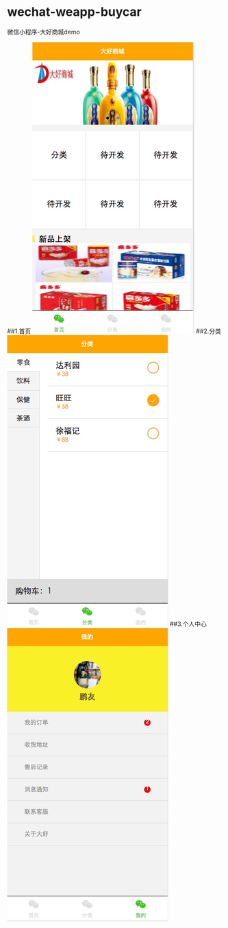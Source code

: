 # wechat-weapp-buycar
微信小程序-大好商城demo

##1.首页
![](./demo.png)
##2.分类
![](./demo4.png)
##3.个人中心
![](./demo3.png)




